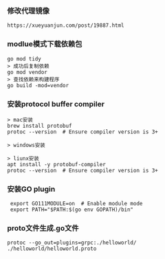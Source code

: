 ### 修改代理镜像
    https://xueyuanjun.com/post/19887.html
### modlue模式下载依赖包
    go mod tidy
    > 成功后复制依赖
    go mod vendor
    > 查找依赖来构建程序
    go build -mod=vendor
    
### 安装protocol buffer compiler

    > mac安装
    brew install protobuf
    protoc --version  # Ensure compiler version is 3+
    
    > windows安装
    
    > liunx安装
    apt install -y protobuf-compiler
    protoc --version  # Ensure compiler version is 3+
    
### 安装GO plugin

     export GO111MODULE=on  # Enable module mode
     export PATH="$PATH:$(go env GOPATH)/bin"
     
### proto文件生成.go文件
    protoc --go_out=plugins=grpc:./helloworld/ ./helloworld/helloworld.proto
